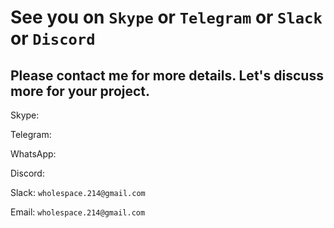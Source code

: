 # See you on `Skype` or `Telegram` or `Slack` or `Discord`

## Please contact me for more details. Let's discuss more for your project.



Skype:

Telegram:

WhatsApp:

Discord:

Slack: `wholespace.214@gmail.com`

Email: `wholespace.214@gmail.com`
